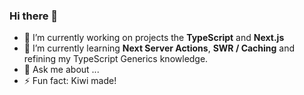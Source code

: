 ### Hi there 👋

<!--
**Floony7/Floony7** is a ✨ _special_ ✨ repository because its `README.md` (this file) appears on your GitHub profile.

- 🔭 I’m currently working on projects the **TypeScript** and **Next.js**
- 🌱 I’m currently learning **Next Server Actions**, **SWR / Caching** and refining my TypeScript Generics knowledge. 
- 💬 Ask me about ...
- ⚡ Fun fact: Kiwi made!
-->
- 🔭 I’m currently working on projects the **TypeScript** and **Next.js**
- 🌱 I’m currently learning **Next Server Actions**, **SWR / Caching** and refining my TypeScript Generics knowledge. 
- 💬 Ask me about ...
- ⚡ Fun fact: Kiwi made!
